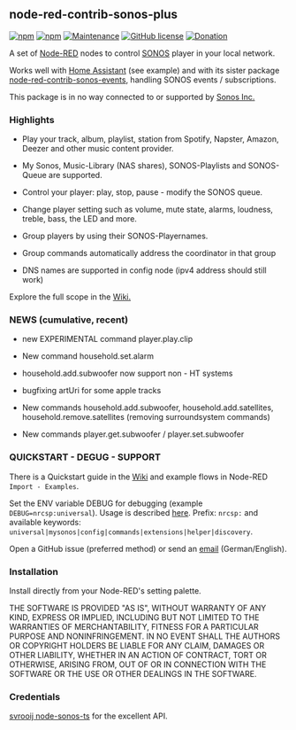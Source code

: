 ## node-red-contrib-sonos-plus

[![npm](https://img.shields.io/npm/dt/node-red-contrib-sonos-plus.svg)](https://www.npmjs.com/package/node-red-contrib-sonos-plus)
[![npm](https://img.shields.io/npm/v/node-red-contrib-sonos-plus.svg)](https://www.npmjs.com/package/node-red-contrib-sonos-plus)
[![Maintenance](https://img.shields.io/badge/Maintained%3F-yes-green.svg)](https://GitHub.com/Naereen/StrapDown.js/graphs/commit-activity)
[![GitHub license](https://img.shields.io/badge/license-MIT-blue.svg)](https://raw.githubusercontent.com/hklages/node-red-contrib-sonos-plus/master/LICENSE)
[![Donation](https://img.shields.io/badge/donation-cappuccino-orange)](https://www.buymeacoffee.com/hklages)

A set of [Node-RED](https://nodered.org/) nodes to control [SONOS](https://www.sonos.com/) player in your local network.

Works well with [Home Assistant](https://www.home-assistant.io/) (see example) and with its sister package [node-red-contrib-sonos-events](https://www.npmjs.com/package/node-red-contrib-sonos-events), handling SONOS events / subscriptions.

This package is in no way connected to or supported by [Sonos Inc.](https://www.sonos.com/de-de/impressum)

### Highlights

- Play your track, album, playlist, station from Spotify, Napster, Amazon, Deezer and other music content provider.

- My Sonos, Music-Library (NAS shares), SONOS-Playlists and SONOS-Queue are supported.

- Control your player: play, stop, pause - modify the SONOS queue.

- Change player setting such as volume, mute state, alarms, loudness, treble, bass, the LED and more.

- Group players by using their SONOS-Playernames.

- Group commands automatically address the coordinator in that group

- DNS names are supported in config node (ipv4 address should still work)

Explore the full scope in the [Wiki.](https://github.com/hklages/node-red-contrib-sonos-plus/wiki)

### NEWS (cumulative, recent)

- new EXPERIMENTAL command player.play.clip

- New command household.set.alarm

- household.add.subwoofer now support non - HT systems

- bugfixing artUri for some apple tracks

- New commands household.add.subwoofer, household.add.satellites, household.remove.satellites (removing surroundsystem commands)

- New commands player.get.subwoofer / player.set.subwoofer

### QUICKSTART - DEGUG - SUPPORT

There is a Quickstart guide in the [Wiki](https://github.com/hklages/node-red-contrib-sonos-plus/wiki#quickstart) and example flows in Node-RED `Import - Examples`.

Set the ENV variable DEBUG for debugging (example `DEBUG=nrcsp:universal`). Usage is described [here](https://www.npmjs.com/package/debug). Prefix: `nrcsp:` and available keywords: `universal|mysonos|config|commands|extensions|helper|discovery`.

Open a GitHub issue (preferred method) or send an [email](nrcsplus@gmail.com) (German/English).

### Installation

Install directly from your Node-RED's setting palette.

THE SOFTWARE IS PROVIDED "AS IS", WITHOUT WARRANTY OF ANY KIND, EXPRESS OR IMPLIED, INCLUDING BUT NOT LIMITED TO THE WARRANTIES OF MERCHANTABILITY, FITNESS FOR A PARTICULAR PURPOSE AND NONINFRINGEMENT. IN NO EVENT SHALL THE AUTHORS OR COPYRIGHT HOLDERS BE LIABLE FOR ANY CLAIM, DAMAGES OR OTHER LIABILITY, WHETHER IN AN ACTION OF CONTRACT, TORT OR OTHERWISE, ARISING FROM, OUT OF OR IN CONNECTION WITH THE SOFTWARE OR THE USE OR OTHER DEALINGS IN THE SOFTWARE.

### Credentials

[svrooij node-sonos-ts](https://www.npmjs.com/package/@svrooij/sonos) for the excellent API.
